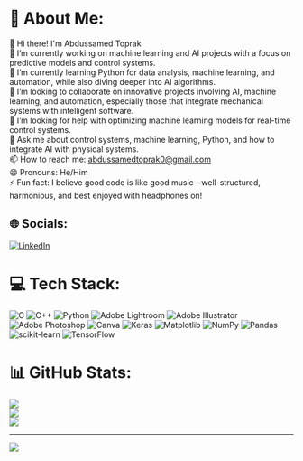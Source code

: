 # 💫 About Me:
👋 Hi there! I'm Abdussamed Toprak<br>🔭 I’m currently working on machine learning and AI projects with a focus on predictive models and control systems.<br>🌱 I’m currently learning Python for data analysis, machine learning, and automation, while also diving deeper into AI algorithms.<br>👯 I’m looking to collaborate on innovative projects involving AI, machine learning, and automation, especially those that integrate mechanical systems with intelligent software.<br>🤔 I’m looking for help with optimizing machine learning models for real-time control systems.<br>💬 Ask me about control systems, machine learning, Python, and how to integrate AI with physical systems.<br>📫 How to reach me: abdussamedtoprak0@gmail.com<br>😄 Pronouns: He/Him<br>⚡ Fun fact: I believe good code is like good music—well-structured, harmonious, and best enjoyed with headphones on!<br>


## 🌐 Socials:
[![LinkedIn](https://img.shields.io/badge/LinkedIn-%230077B5.svg?logo=linkedin&logoColor=white)](https://linkedin.com/in/linkedin.com/in/samettoprak) 

# 💻 Tech Stack:
![C](https://img.shields.io/badge/c-%2300599C.svg?style=flat&logo=c&logoColor=white) ![C++](https://img.shields.io/badge/c++-%2300599C.svg?style=flat&logo=c%2B%2B&logoColor=white) ![Python](https://img.shields.io/badge/python-3670A0?style=flat&logo=python&logoColor=ffdd54) ![Adobe Lightroom](https://img.shields.io/badge/Adobe%20Lightroom-31A8FF.svg?style=flat&logo=Adobe%20Lightroom&logoColor=white) ![Adobe Illustrator](https://img.shields.io/badge/adobe%20illustrator-%23FF9A00.svg?style=flat&logo=adobe%20illustrator&logoColor=white) ![Adobe Photoshop](https://img.shields.io/badge/adobe%20photoshop-%2331A8FF.svg?style=flat&logo=adobe%20photoshop&logoColor=white) ![Canva](https://img.shields.io/badge/Canva-%2300C4CC.svg?style=flat&logo=Canva&logoColor=white) ![Keras](https://img.shields.io/badge/Keras-%23D00000.svg?style=flat&logo=Keras&logoColor=white) ![Matplotlib](https://img.shields.io/badge/Matplotlib-%23ffffff.svg?style=flat&logo=Matplotlib&logoColor=black) ![NumPy](https://img.shields.io/badge/numpy-%23013243.svg?style=flat&logo=numpy&logoColor=white) ![Pandas](https://img.shields.io/badge/pandas-%23150458.svg?style=flat&logo=pandas&logoColor=white) ![scikit-learn](https://img.shields.io/badge/scikit--learn-%23F7931E.svg?style=flat&logo=scikit-learn&logoColor=white) ![TensorFlow](https://img.shields.io/badge/TensorFlow-%23FF6F00.svg?style=flat&logo=TensorFlow&logoColor=white)
# 📊 GitHub Stats:
![](https://github-readme-stats.vercel.app/api?username=atoprak14&theme=shadow_red&hide_border=true&include_all_commits=false&count_private=false)<br/>
![](https://github-readme-streak-stats.herokuapp.com/?user=atoprak14&theme=shadow_red&hide_border=true)<br/>
![](https://github-readme-stats.vercel.app/api/top-langs/?username=atoprak14&theme=shadow_red&hide_border=true&include_all_commits=false&count_private=false&layout=compact)

---
[![](https://visitcount.itsvg.in/api?id=atoprak14&icon=5&color=4)](https://visitcount.itsvg.in)

<!-- Proudly created with GPRM ( https://gprm.itsvg.in ) -->
